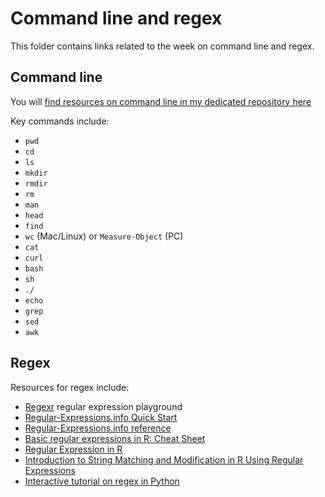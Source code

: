 # Command line and regex

This folder contains links related to the week on command line and regex.

## Command line

You will [find resources on command line in my dedicated repository here](https://github.com/paulbradshaw/commandline)

Key commands include:

* `pwd`
* `cd`
* `ls`
* `mkdir`
* `rmdir`
* `rm`
* `man`
* `head`
* `find`
* `wc` (Mac/Linux) or `Measure-Object` (PC)
* `cat`
* `curl`
* `bash`
* `sh`
* `./`
* `echo`
* `grep`
* `sed`
* `awk`

## Regex

Resources for regex include:

* [Regexr](https://regexr.com/) regular expression playground
* [Regular-Expressions.info Quick Start](https://www.regular-expressions.info/quickstart.html)
* [Regular-Expressions.info reference](https://www.regular-expressions.info/refflavors.html)
* [Basic regular expressions in R: Cheat Sheet](https://www.rstudio.com/wp-content/uploads/2016/09/RegExCheatsheet.pdf)
* [Regular Expression in R](http://stat545.com/block022_regular-expression.html)
* [Introduction to String Matching and Modification in R Using Regular Expressions](http://biostat.mc.vanderbilt.edu/wiki/pub/Main/SvetlanaEdenRFiles/regExprTalk.pdf)
* [Interactive tutorial on regex in Python](https://regexone.com/references/python)
